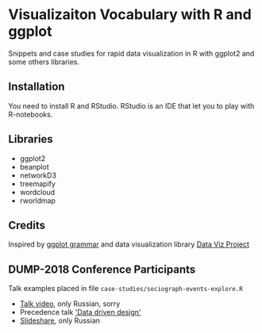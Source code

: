 # Visualizaiton Vocabulary with R and ggplot
Snippets and case studies for rapid data visualization in R with ggplot2 and some others libraries.

## Installation
You need to install R and RStudio. RStudio is an IDE that let you to play with R-notebooks.

## Libraries
- ggplot2
- beanplot
- networkD3
- treemapify
- wordcloud
- rworldmap

## Credits
Inspired by [ggplot grammar](http://byrneslab.net/classes/biol607/readings/wickham_layered-grammar.pdf) and data visualization library [Data Viz Project](http://datavizproject.com/about/)

## DUMP-2018 Conference Participants
Talk examples placed in file `case-studies/sociograph-events-explore.R`

- [Talk video](https://www.youtube.com/watch?v=Nb99VQYBIRQ), only Russian, sorry
- Precedence talk ['Data driven design'](https://github.com/x-raizor/ddd-talk)
- [Slideshare](https://speakerdeck.com/ashapiro/dizainier-v-ghostiakh-u-proghrammista-i-data-saiientista), only Russian
